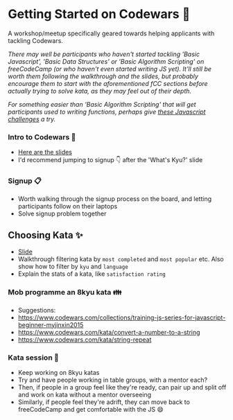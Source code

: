 # Getting Started on Codewars :muscle:

A workshop/meetup specifically geared towards helping applicants with tackling Codewars. 

_There may well be participants who haven't started tackling 'Basic Javascript', 'Basic Data Structures' or 'Basic Algorithm Scripting' on freeCodeCamp (or who haven't even started writing JS yet). It'll still be worth them following the walkthrough and the slides, but probably encourage them to start with the aforementioned fCC sections before actually trying to solve kata, as they may feel out of their depth._

_For something easier than 'Basic Algorithm Scripting' that will get participants used to writing functions, perhaps give [these Javascript challenges](https://hackmd.io/445IJxgQQ1S-inNrt7fndw) a try._

### Intro to Codewars :hatching_chick:
- [Here are the slides](https://facresources.com/slides/codewars-intro.html#/)
- I'd recommend jumping to signup :point_down: after the 'What's Kyu?' slide

### Signup :clipboard:
- Worth walking through the signup process on the board, and letting participants follow on their laptops
- Solve signup problem together

## Choosing Kata :sparkles:
- [Slide](https://facresources.com/slides/codewars-intro.html#/4)
- Walkthrough filtering kata by `most completed` and `most popular` etc. Also show how to filter by `kyu` and `language`
- Explain the stats of a kata, like `satisfaction rating`

### Mob programme an 8kyu kata :family:

- Suggestions:
- https://www.codewars.com/collections/training-js-series-for-javascript-beginner-myjinxin2015
- https://www.codewars.com/kata/convert-a-number-to-a-string
- https://www.codewars.com/kata/string-repeat

### Kata session :ocean:

- Keep working on 8kyu katas
- Try and have people working in table groups, with a mentor each?
- Then, if people in a group feel like they're ready, can pair up and split off and work on kata without a mentor overseeing
- Similarly, if people feel they're adrift, they can move back to freeCodeCamp and get comfortable with the JS :smile:
